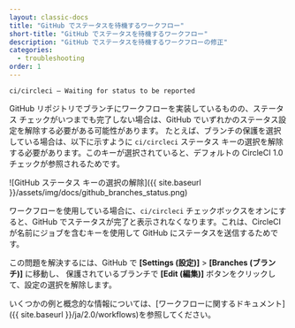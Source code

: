 ```yaml
---
layout: classic-docs
title: "GitHub でステータスを待機するワークフロー"
short-title: "GitHub でステータスを待機するワークフロー"
description: "GitHub でステータスを待機するワークフローの修正"
categories:
  - troubleshooting
order: 1
---
```


`ci/circleci — Waiting for status to be reported`

GitHub リポジトリでブランチにワークフローを実装しているものの、ステータス チェックがいつまでも完了しない場合は、GitHub でいずれかのステータス設定を解除する必要がある可能性があります。 たとえば、ブランチの保護を選択している場合は、以下に示すように `ci/circleci` ステータス キーの選択を解除する必要があります。このキーが選択されていると、デフォルトの CircleCI 1.0 チェックが参照されるためです。

![GitHub ステータス キーの選択の解除]({{ site.baseurl }}/assets/img/docs/github_branches_status.png)

ワークフローを使用している場合に、`ci/circleci` チェックボックスをオンにすると、GitHub でステータスが完了と表示されなくなります。これは、CircleCI が名前にジョブを含むキーを使用して GitHub にステータスを送信するためです。

この問題を解決するには、GitHub で **[Settings (設定)]** > **[Branches (ブランチ)]** に移動し、 保護されているブランチで **[Edit (編集)]** ボタンをクリックして、設定の選択を解除します。

いくつかの例と概念的な情報については、[ワークフローに関するドキュメント]({{ site.baseurl }}/ja/2.0/workflows)を参照してください。
